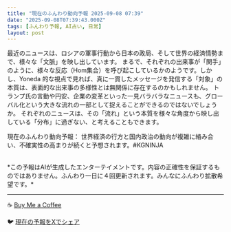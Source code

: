 ```yaml
---
title: "現在のふんわり動向予報 2025-09-08 07:39"
date: "2025-09-08T07:39:43.000Z"
tags: [ふんわり予報, AI占い, 日常]
layout: post
---
```


最近のニュースは、ロシアの軍事行動から日本の政局、そして世界の経済情勢まで、様々な「文脈」を映し出しています。  まるで、それぞれの出来事が「関手」のように、様々な反応（Hom集合）を呼び起こしているかのようです。しかし、Yoneda 的な視点で見れば、真に一貫したメッセージを発信する「対象」の本質は、表面的な出来事の多様性とは無関係に存在するのかもしれません。  トランプ氏の言動や円安、企業の変革といった一見バラバラなニュースも、グローバル化という大きな流れの一部として捉えることができるのではないでしょうか。  それぞれのニュースは、その「流れ」という本質を様々な角度から映し出している「分布」に過ぎない、と考えることもできます。


現在のふんわり動向予報：
世界経済の行方と国内政治の動向が複雑に絡み合い、不確実性の高まりが続くと予想されます。#KGNINJA

<br>
*この予報はAIが生成したエンターテイメントです。内容の正確性を保証するものではありません。ふんわり一日に４回更新されます。みんなにふんわり拡散希望です。*

---
☕️ [Buy Me a Coffee](https://www.buymeacoffee.com/kgninja)

🐦 [現在の予報をXでシェア](https://twitter.com/intent/tweet?text=%E7%8F%BE%E5%9C%A8%E3%81%AE%E3%81%B5%E3%82%93%E3%82%8F%E3%82%8A%E4%BA%88%E5%A0%B1%3A%20%E3%80%8C%E6%9C%80%E8%BF%91%E3%81%AE%E3%83%8B%E3%83%A5%E3%83%BC%E3%82%B9%E3%81%AF%E3%80%81%E3%83%AD%E3%82%B7%E3%82%A2%E3%81%AE%E8%BB%8D%E4%BA%8B%E8%A1%8C%E5%8B%95%E3%81%8B%E3%82%89%E6%97%A5%E6%9C%AC%E3%81%AE%E6%94%BF%E5%B1%80%E3%80%81%E3%81%9D%E3%81%97%E3%81%A6%E4%B8%96%E7%95%8C%E3%81%AE%E7%B5%8C%E6%B8%88%E6%83%85%E5%8B%A2%E3%81%BE%E3%81%A7%E3%80%81%E6%A7%98%E3%80%85%E3%81%AA%E3%80%8C%E6%96%87%E8%84%88%E3%80%8D%E3%82%92%E6%98%A0%E3%81%97%E5%87%BA%E3%81%97%E3%81%A6%E3%81%84%E3%81%BE%E3%81%99%E3%80%82%E3%80%8D%23KGNINJA%20%E7%B6%9A%E3%81%8D%E3%81%AF%E3%83%96%E3%83%AD%E3%82%B0%E3%81%A7%EF%BC%81%F0%9F%91%87&url=https%3A%2F%2Fkg-ninja.github.io%2FFunwariyoso%2F)

